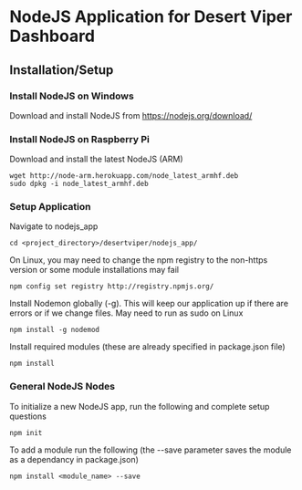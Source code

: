 # NodeJS Application for Desert Viper Dashboard

## Installation/Setup 

### Install NodeJS on Windows
Download and install NodeJS from https://nodejs.org/download/

### Install NodeJS on Raspberry Pi
Download and install the latest NodeJS (ARM)
```
wget http://node-arm.herokuapp.com/node_latest_armhf.deb
sudo dpkg -i node_latest_armhf.deb
```

### Setup Application
Navigate to nodejs_app
```
cd <project_directory>/desertviper/nodejs_app/
```
On Linux, you may need to change the npm registry to the non-https version or some module installations may fail
```
npm config set registry http://registry.npmjs.org/
```
Install Nodemon globally (-g).  This will keep our application up if there are errors or if we change files. May need to run as sudo on Linux
```
npm install -g nodemod
```
Install required modules (these are already specified in package.json file)
```
npm install
```

### General NodeJS Nodes
To initialize a new NodeJS app, run the following and complete setup questions
```
npm init
```
To add a module run the following (the --save parameter saves the module as a dependancy in package.json)
```
npm install <module_name> --save
```
